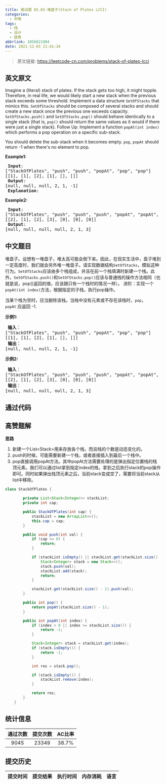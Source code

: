 ```yaml
---
title: 面试题 03.03-堆盘子(Stack of Plates LCCI)
categories:
  - 中等
tags:
  - 栈
  - 设计
  - 链表
abbrlink: 1056821904
date: 2021-12-03 21:41:34
---
```


> 原文链接: https://leetcode-cn.com/problems/stack-of-plates-lcci


## 英文原文
<div><p>Imagine a (literal) stack of plates. If the stack gets too high, it might topple. Therefore, in real life, we would likely start a new stack when the previous stack exceeds some threshold. Implement a data structure <code>SetOfStacks</code> that mimics this.&nbsp;<code>SetOfStacks</code> should be composed of several stacks and should create a new stack once the previous one exceeds capacity. <code>SetOfStacks.push()</code> and <code>SetOfStacks.pop()</code> should behave identically to a single stack (that is, <code>pop()</code> should return the same values as it would if there were just a single stack). Follow Up: Implement a function <code>popAt(int index)</code> which performs a pop operation on a specific sub-stack.</p>

<p>You should delete the sub-stack when it becomes empty. <code>pop</code>, <code>popAt</code> should return -1 when there&#39;s no element to pop.</p>

<p><strong>Example1:</strong></p>

<pre>
<strong> Input</strong>: 
[&quot;StackOfPlates&quot;, &quot;push&quot;, &quot;push&quot;, &quot;popAt&quot;, &quot;pop&quot;, &quot;pop&quot;]
[[1], [1], [2], [1], [], []]
<strong> Output</strong>: 
[null, null, null, 2, 1, -1]
<strong> Explanation</strong>: 
</pre>

<p><strong>Example2:</strong></p>

<pre>
<strong> Input</strong>: 
[&quot;StackOfPlates&quot;, &quot;push&quot;, &quot;push&quot;, &quot;push&quot;, &quot;popAt&quot;, &quot;popAt&quot;, &quot;popAt&quot;]
[[2], [1], [2], [3], [0], [0], [0]]
<strong> Output</strong>: 
[null, null, null, null, 2, 1, 3]
</pre>
</div>

## 中文题目
<div><p>堆盘子。设想有一堆盘子，堆太高可能会倒下来。因此，在现实生活中，盘子堆到一定高度时，我们就会另外堆一堆盘子。请实现数据结构<code>SetOfStacks</code>，模拟这种行为。<code>SetOfStacks</code>应该由多个栈组成，并且在前一个栈填满时新建一个栈。此外，<code>SetOfStacks.push()</code>和<code>SetOfStacks.pop()</code>应该与普通栈的操作方法相同（也就是说，pop()返回的值，应该跟只有一个栈时的情况一样）。 进阶：实现一个<code>popAt(int index)</code>方法，根据指定的子栈，执行pop操作。</p>

<p>当某个栈为空时，应当删除该栈。当栈中没有元素或不存在该栈时，<code>pop</code>，<code>popAt</code>&nbsp;应返回 -1.</p>

<p><strong>示例1:</strong></p>

<pre><strong> 输入</strong>：
[&quot;StackOfPlates&quot;, &quot;push&quot;, &quot;push&quot;, &quot;popAt&quot;, &quot;pop&quot;, &quot;pop&quot;]
[[1], [1], [2], [1], [], []]
<strong> 输出</strong>：
[null, null, null, 2, 1, -1]
</pre>

<p><strong>示例2:</strong></p>

<pre><strong> 输入</strong>：
[&quot;StackOfPlates&quot;, &quot;push&quot;, &quot;push&quot;, &quot;push&quot;, &quot;popAt&quot;, &quot;popAt&quot;, &quot;popAt&quot;]
[[2], [1], [2], [3], [0], [0], [0]]
<strong> 输出</strong>：
[null, null, null, null, 2, 1, 3]
</pre>
</div>

## 通过代码
<RecoDemo>
</RecoDemo>


## 高赞题解
**思路**
1. 新建一个List<Stack<Integer>>用来存放各个栈，而且栈的个数是动态变化的。
2. push的时候，可能需要新建一个栈，或者直接插入到最后一个栈中。
3. pop直接调用popAt方法。其中popAt方法需要处理的是弹出指定位置栈的栈顶元素。我们可以通过list拿到指定index的栈，拿到之后执行stack的pop操作即可。同时如果弹出栈顶元素之后，当前stack变成空了，需要将当前stack从list中移除。

```java
class StackOfPlates {

        private List<Stack<Integer>> stackList;
        private int cap;

        public StackOfPlates(int cap) {
            stackList = new ArrayList<>();
            this.cap = cap;
        }

        public void push(int val) {
            if (cap <= 0) {
                return;
            }

            if (stackList.isEmpty() || stackList.get(stackList.size() - 1).size() == cap) {
                Stack<Integer> stack = new Stack<>();
                stack.push(val);
                stackList.add(stack);
                return;
            }

            stackList.get(stackList.size() - 1).push(val);
        }

        public int pop() {
            return popAt(stackList.size() - 1);
        }

        public int popAt(int index) {
            if (index < 0 || index >= stackList.size()) {
                return -1;
            }

            Stack<Integer> stack = stackList.get(index);
            if (stack.isEmpty()) {
                return -1;
            }

            int res = stack.pop();

            if (stack.isEmpty()) {
                stackList.remove(index);
            }

            return res;
        }
    }
```

## 统计信息
| 通过次数 | 提交次数 | AC比率 |
| :------: | :------: | :------: |
|    9045    |    23349    |   38.7%   |

## 提交历史
| 提交时间 | 提交结果 | 执行时间 |  内存消耗  | 语言 |
| :------: | :------: | :------: | :--------: | :--------: |
